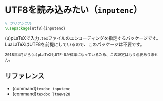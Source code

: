 # UTF8を読み込みたい（``inputenc``）

```latex
% プリアンブル
\usepackage[utf8]{inputenc}
```

(u)pLaTeXで入力``.tex``ファイルのエンコーディングを指定するパッケージです。
LuaLaTeXはUTF8を前提にしているので、このパッケージは不要です。

```{note}
2018年4月から(u)pLaTeXもUTF-8が標準になっているため、この設定はもう必要ありません。
```

## リファレンス

- {command}`texdoc inputenc`
- {command}`texdoc ltnews28`
